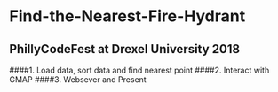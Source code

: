 # Find-the-Nearest-Fire-Hydrant
## PhillyCodeFest at Drexel University 2018
####1. Load data, sort data and find nearest point
####2. Interact with GMAP
####3. Websever and Present
